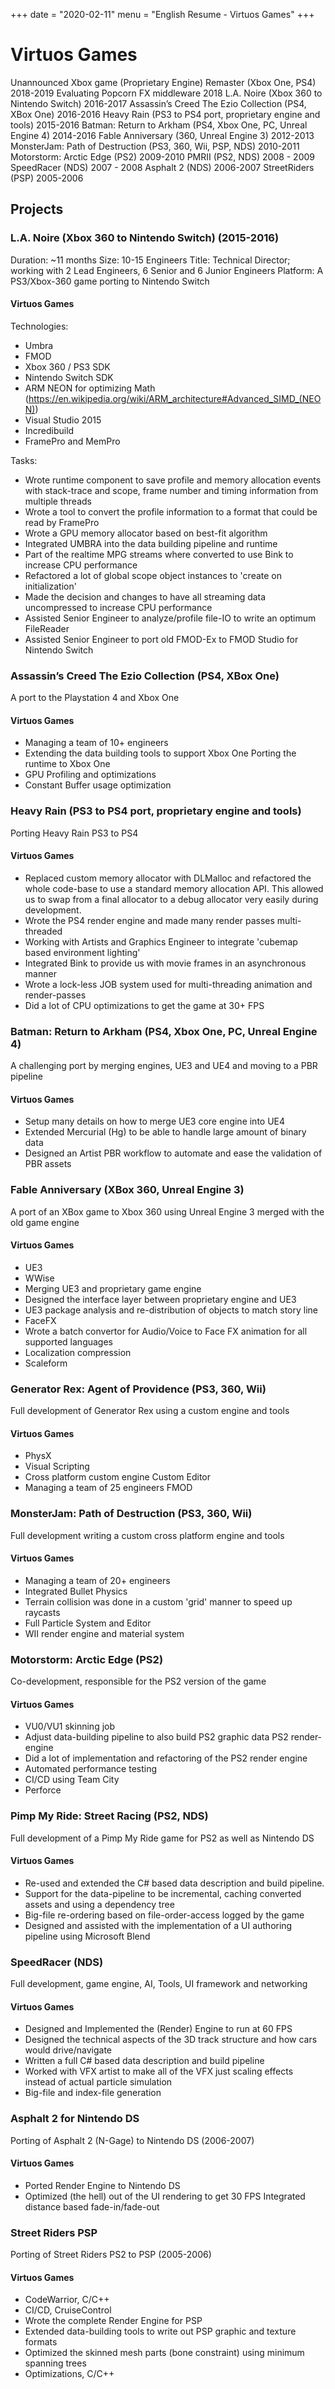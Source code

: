 +++
date = "2020-02-11"
menu = "English Resume - Virtuos Games"
+++

# Virtuos Games

Unannounced Xbox game (Proprietary Engine) Remaster (Xbox One, PS4) 2018-2019
Evaluating Popcorn FX middleware 2018
L.A. Noire (Xbox 360 to Nintendo Switch) 2016-2017
Assassin’s Creed The Ezio Collection (PS4, XBox One) 2016-2016
Heavy Rain (PS3 to PS4 port, proprietary engine and tools) 2015-2016
Batman: Return to Arkham (PS4, Xbox One, PC, Unreal Engine 4) 2014-2016
Fable Anniversary (360, Unreal Engine 3) 2012-2013
MonsterJam: Path of Destruction (PS3, 360, Wii, PSP, NDS) 2010-2011
Motorstorm: Arctic Edge (PS2) 2009-2010
PMRII (PS2, NDS) 2008 - 2009
SpeedRacer (NDS) 2007 - 2008
Asphalt 2 (NDS) 2006-2007
StreetRiders (PSP) 2005-2006

## **Projects**

### L.A. Noire (Xbox 360 to Nintendo Switch) (2015-2016)

Duration: ~11 months
Size: 10-15 Engineers
Title: Technical Director; working with 2 Lead Engineers, 6 Senior and 6 Junior Engineers
Platform: A PS3/Xbox-360 game porting to Nintendo Switch

#### Virtuos Games

Technologies:
* Umbra
* FMOD
* Xbox 360 / PS3 SDK
* Nintendo Switch SDK
* ARM NEON for optimizing Math (https://en.wikipedia.org/wiki/ARM_architecture#Advanced_SIMD_(NEON))
* Visual Studio 2015
* Incredibuild
* FramePro and MemPro

Tasks:

* Wrote runtime component to save profile and memory allocation events with stack-trace and scope, frame number and timing information from multiple threads
* Wrote a tool to convert the profile information to a format that could be read by FramePro
* Wrote a GPU memory allocator based on best-fit algorithm
* Integrated UMBRA into the data building pipeline and runtime
* Part of the realtime MPG streams where converted to use Bink to increase CPU performance
* Refactored a lot of global scope object instances to 'create on initialization'
* Made the decision and changes to have all streaming data uncompressed to increase CPU performance
* Assisted Senior Engineer to analyze/profile file-IO to write an optimum FileReader
* Assisted Senior Engineer to port old FMOD-Ex to FMOD Studio for Nintendo Switch

### Assassin’s Creed The Ezio Collection (PS4, XBox One)

A port to the Playstation 4 and Xbox One

#### Virtuos Games

* Managing a team of 10+ engineers
* Extending the data building tools to support Xbox One Porting the runtime to Xbox One
* GPU Profiling and optimizations
* Constant Buffer usage optimization

### Heavy Rain (PS3 to PS4 port, proprietary engine and tools)

Porting Heavy Rain PS3 to PS4

#### Virtuos Games

* Replaced custom memory allocator with DLMalloc and refactored the whole code-base to use a standard memory allocation API. This allowed us to swap from a final allocator to a debug allocator very easily during development.
* Wrote the PS4 render engine and made many render passes multi- threaded
* Working with Artists and Graphics Engineer to integrate 'cubemap based environment lighting'
* Integrated Bink to provide us with movie frames in an asynchronous manner
* Wrote a lock-less JOB system used for multi-threading animation and render-passes
* Did a lot of CPU optimizations to get the game at 30+ FPS

### Batman: Return to Arkham (PS4, Xbox One, PC, Unreal Engine 4)

A challenging port by merging engines, UE3 and UE4 and moving to a PBR pipeline

#### Virtuos Games

* Setup many details on how to merge UE3 core engine into UE4
* Extended Mercurial (Hg) to be able to handle large amount of binary data
* Designed an Artist PBR workflow to automate and ease the validation of PBR assets

### Fable Anniversary (XBox 360, Unreal Engine 3)

A port of an XBox game to Xbox 360 using Unreal Engine 3 merged with the old game engine

#### Virtuos Games

* UE3
* WWise
* Merging UE3 and proprietary game engine
* Designed the interface layer between proprietary engine and UE3
* UE3 package analysis and re-distribution of objects to match story line
* FaceFX
* Wrote a batch convertor for Audio/Voice to Face FX animation for all supported languages
* Localization compression
* Scaleform

### Generator Rex: Agent of Providence (PS3, 360, Wii)

Full development of Generator Rex using a custom engine and tools

#### Virtuos Games

* PhysX
* Visual Scripting
* Cross platform custom engine Custom Editor
* Managing a team of 25 engineers FMOD

### MonsterJam: Path of Destruction (PS3, 360, Wii)

Full development writing a custom cross platform engine and tools

#### Virtuos Games

* Managing a team of 20+ engineers
* Integrated Bullet Physics
* Terrain collision was done in a custom 'grid' manner to speed up raycasts
* Full Particle System and Editor
* WII render engine and material system

### Motorstorm: Arctic Edge (PS2)

Co-development, responsible for the PS2 version of the game

#### Virtuos Games

* VU0/VU1 skinning job
* Adjust data-building pipeline to also build PS2 graphic data PS2 render-engine
* Did a lot of implementation and refactoring of the PS2 render engine
* Automated performance testing
* CI/CD using Team City
* Perforce

### Pimp My Ride: Street Racing (PS2, NDS)

Full development of a Pimp My Ride game for PS2 as well as Nintendo DS

#### Virtuos Games

* Re-used and extended the C# based data description and build pipeline.
* Support for the data-pipeline to be incremental, caching converted assets and using a dependency tree
* Big-file re-ordering based on file-order-access logged by the game
* Designed and assisted with the implementation of a UI authoring pipeline using Microsoft Blend

### SpeedRacer (NDS)

Full development, game engine, AI, Tools, UI framework and networking

#### Virtuos Games

* Designed and Implemented the (Render) Engine to run at 60 FPS
* Designed the technical aspects of the 3D track structure and how cars would drive/navigate
* Written a full C# based data description and build pipeline
* Worked with VFX artist to make all of the VFX just scaling effects instead of actual particle simulation
* Big-file and index-file generation

### Asphalt 2 for Nintendo DS

Porting of Asphalt 2 (N-Gage) to Nintendo DS (2006-2007)

#### Virtuos Games

* Ported Render Engine to Nintendo DS
* Optimized (the hell) out of the UI rendering to get 30 FPS Integrated distance based fade-in/fade-out

### Street Riders PSP

Porting of Street Riders PS2 to PSP (2005-2006)

#### Virtuos Games

* CodeWarrior, C/C++
* CI/CD, CruiseControl
* Wrote the complete Render Engine for PSP
* Extended data-building tools to write out PSP graphic and texture formats
* Optimized the skinned mesh parts (bone constraint) using minimum spanning trees
* Optimizations, C/C++

